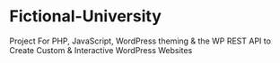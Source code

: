 # Fictional-University
Project For PHP, JavaScript, WordPress theming &amp; the WP REST API to Create Custom &amp; Interactive WordPress Websites
